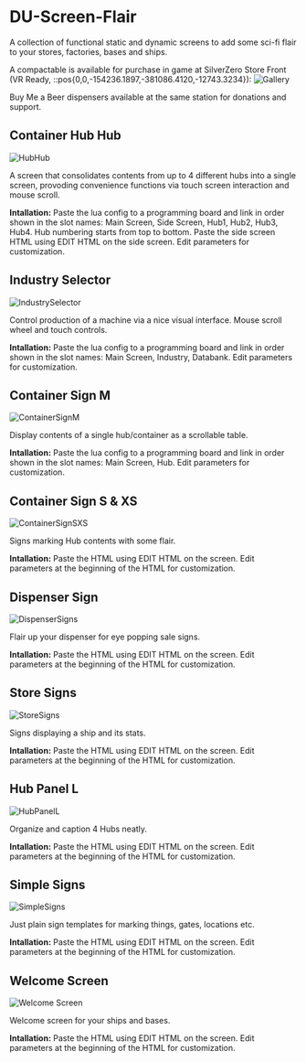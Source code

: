 # DU-Screen-Flair
A collection of functional static and dynamic screens to add some sci-fi flair to your stores, factories, bases and ships. 

A compactable is available for purchase in game at SilverZero Store Front (VR Ready, ::pos{0,0,-154236.1897,-381086.4120,-12743.3234}):
![Gallery](https://raw.githubusercontent.com/d6rks1lv3rz3r0/DU-Screen-Flair/main/Compactable%20Screen%20Flair%20Library.png?token=AL3HWDK7SSFQ5IKCKQFBRZS75KD2A)

Buy Me a Beer dispensers available at the same station for donations and support.

## Container Hub Hub 
![HubHub](https://raw.githubusercontent.com/d6rks1lv3rz3r0/DU-Screen-Flair/main/Container%20Hub%20Hub.png?token=AL3HWDO3K4OZBKXOM7UFIWS75KBCQ)

A screen that consolidates contents from up to 4 different hubs into a single screen, provoding convenience functions via touch screen interaction and mouse scroll.

**Intallation:** Paste the lua config to a programming board and link in order shown in the slot names: Main Screen, Side Screen, Hub1, Hub2, Hub3, Hub4. Hub numbering starts from top to bottom. Paste the side screen HTML using EDIT HTML on the side screen. Edit parameters for customization.

## Industry Selector
![IndustrySelector](https://raw.githubusercontent.com/d6rks1lv3rz3r0/DU-Screen-Flair/main/Industry%20Selector.png?token=AL3HWDIPFS4CRRURVU7WSB275KBVO)

Control production of a machine via a nice visual interface. Mouse scroll wheel and touch controls. 

**Intallation:** Paste the lua config to a programming board and link in order shown in the slot names: Main Screen, Industry, Databank. Edit parameters for customization.

## Container Sign M
![ContainerSignM](https://raw.githubusercontent.com/d6rks1lv3rz3r0/DU-Screen-Flair/main/Container%20Sign%20M.png?token=AL3HWDOT4SF325ZKXRBL7YS75KCYA)

Display contents of a single hub/container as a scrollable table.

**Intallation:** Paste the lua config to a programming board and link in order shown in the slot names: Main Screen, Hub. Edit parameters for customization.

## Container Sign S & XS
![ContainerSignSXS](https://raw.githubusercontent.com/d6rks1lv3rz3r0/DU-Screen-Flair/main/ContainerSigns.png?token=AL3HWDP77JZ5QHPPOEDNM2C75KC6S)

Signs marking Hub contents with some flair.

**Intallation:** Paste the HTML using EDIT HTML on the screen. Edit parameters at the beginning of the HTML for customization.

## Dispenser Sign
![DispenserSigns](https://raw.githubusercontent.com/d6rks1lv3rz3r0/DU-Screen-Flair/main/Dispenser%20Signs.png?token=AL3HWDNWNVJEFCALU57K3KC75KDIC)

Flair up your dispenser for eye popping sale signs.

**Intallation:** Paste the HTML using EDIT HTML on the screen. Edit parameters at the beginning of the HTML for customization.

## Store Signs
![StoreSigns](https://raw.githubusercontent.com/d6rks1lv3rz3r0/DU-Screen-Flair/main/Store%20Signs.png?token=AL3HWDMBAU6JKRL5T7OORDK75KDPO)

Signs displaying a ship and its stats.

**Intallation:** Paste the HTML using EDIT HTML on the screen. Edit parameters at the beginning of the HTML for customization.

## Hub Panel L
![HubPanelL](https://raw.githubusercontent.com/d6rks1lv3rz3r0/DU-Screen-Flair/main/Hub%20Panel%20L.png?token=AL3HWDOBRMJFSEYW2FM5SXK75KEAE)

Organize and caption 4 Hubs neatly.

**Intallation:** Paste the HTML using EDIT HTML on the screen. Edit parameters at the beginning of the HTML for customization.

## Simple Signs
![SimpleSigns](https://raw.githubusercontent.com/d6rks1lv3rz3r0/DU-Screen-Flair/main/Simple%20Signs.png?token=AL3HWDPNZCNL7MWDVASTSBC75KEEO)

Just plain sign templates for marking things, gates, locations etc.

**Intallation:** Paste the HTML using EDIT HTML on the screen. Edit parameters at the beginning of the HTML for customization.

## Welcome Screen
![Welcome Screen](https://raw.githubusercontent.com/d6rks1lv3rz3r0/DU-Screen-Flair/main/Welcome%20Screen.png?token=AL3HWDPMDJNFXD4Q3UDFTAK75KELS)

Welcome screen for your ships and bases.

**Intallation:** Paste the HTML using EDIT HTML on the screen. Edit parameters at the beginning of the HTML for customization.
